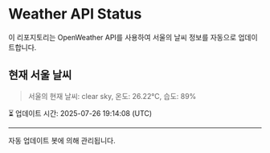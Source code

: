 
# Weather API Status

이 리포지토리는 OpenWeather API를 사용하여 서울의 날씨 정보를 자동으로 업데이트합니다.

## 현재 서울 날씨
> 서울의 현재 날씨: clear sky, 온도: 26.22°C, 습도: 89%

⏳ 업데이트 시간: 2025-07-26 19:14:08 (UTC)

---
자동 업데이트 봇에 의해 관리됩니다.
